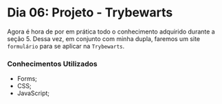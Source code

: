 # Dia 06: Projeto - Trybewarts

Agora é hora de por em prática todo o conhecimento adquirido durante a seção 5. Dessa vez, em conjunto com minha dupla, faremos um site `formulário` para se aplicar na `Trybewarts`. 

### Conhecimentos Utilizados

- Forms;
- CSS;
- JavaScript;